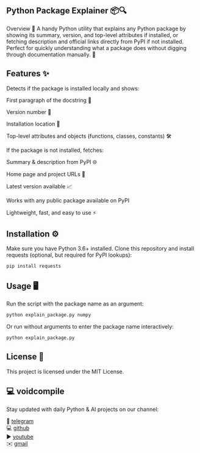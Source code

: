 ## Python Package Explainer 📦🔍
Overview 🎯
A handy Python utility that explains any Python package by showing its summary, version, and top-level attributes if installed,
or fetching description and official links directly from PyPI if not installed.
Perfect for quickly understanding what a package does without digging through documentation manually. 🚀

## Features ✨
Detects if the package is installed locally and shows:

First paragraph of the docstring 📜

Version number 🔢

Installation location 📂

Top-level attributes and objects (functions, classes, constants) 🛠️

If the package is not installed, fetches:

Summary & description from PyPI 🌐

Home page and project URLs 📎

Latest version available 📈

Works with any public package available on PyPI

Lightweight, fast, and easy to use ⚡

## Installation ⚙️
Make sure you have Python 3.6+ installed.
Clone this repository and install requests (optional, but required for PyPI lookups):
```bash
pip install requests
```
## Usage 🖥️
Run the script with the package name as an argument:
```bash
python explain_package.py numpy
```
Or run without arguments to enter the package name interactively:
```python
python explain_package.py
```
## License 📝
This project is licensed under the MIT License.

## 💻 voidcompile
Stay updated with daily Python & AI projects on our channel:

📢 [telegram](https://t.me/voidcompile)  
💻 [github](https://github.com/voidcompile)  
▶️ [youtube](https://youtube.com/@voidcompile)  
✉️ [gmail](voidcompile@gmail.com)  


